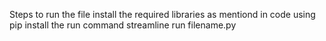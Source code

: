 Steps to run the file 
install the required libraries as mentiond in code using pip install 
the run command streamline run filename.py
